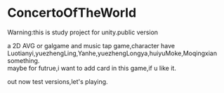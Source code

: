 # ConcertoOfTheWorld
Warning:this is study project for unity.public version

a 2D AVG or galgame and music tap game,character have Luotianyi,yuezhengLing,Yanhe,yuezhengLongya,huiyuMoke,Moqingxian something.  
maybe for futrue,i want to add card in this game,if u like it.

out now test versions,let's playing.
